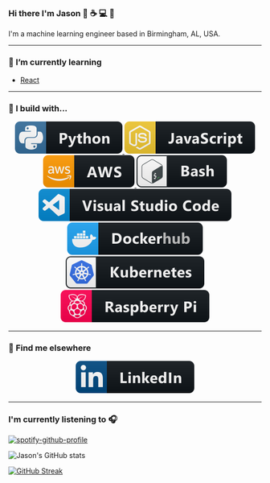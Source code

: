 ### Hi there I'm Jason :robot: :coffee: :computer: :tada:


I'm a machine learning engineer based in Birmingham, AL, USA.
<hr>

### 🌱 I’m currently learning

- [React](https://reactjs.org/)
<hr>

### 🚧 I build with...
<p align="center">
    <a href="https://www.python.org/">
      <img src="https://raw.githubusercontent.com/jmeisele/jmeisele/master/svg/dev/languages/python.svg" alt="example badge" style="vertical-align:top margin:6px 4px">
    </a>
<!--     <a href="https://developer.mozilla.org/en-US/docs/Web/HTML">
      <img src="https://raw.githubusercontent.com/jmeisele/jmeisele/master/svg/dev/languages/html.svg" alt="example badge" style="vertical-align:top margin:6px 4px">
    </a>
    <a href="https://developer.mozilla.org/en-US/docs/Web/CSS">
      <img src="https://raw.githubusercontent.com/jmeisele/jmeisele/master/svg/dev/languages/css3.svg" alt="example badge" style="vertical-align:top margin:6px 4px">
    </a> -->
    <a href="https://developer.mozilla.org/en-US/docs/Web/JavaScript">
      <img src="https://raw.githubusercontent.com/jmeisele/jmeisele/master/svg/dev/languages/js.svg" alt="example badge" style="vertical-align:top margin:6px 4px">
    </a>
    <a href="https://aws.amazon.com/">
      <img src="https://raw.githubusercontent.com/jmeisele/jmeisele/master/svg/dev/services/aws.svg" alt="example badge" style="vertical-align:top margin:6px 4px">
    </a>
    <a href="https://www.gnu.org/software/bash/">
      <img src="https://raw.githubusercontent.com/jmeisele/jmeisele/master/svg/dev/tools/bash.svg" alt="example badge" style="vertical-align:top margin:6px 4px">
    </a>
    <a href="https://code.visualstudio.com/">
      <img src="https://raw.githubusercontent.com/jmeisele/jmeisele/master/svg/dev/tools/visualstudio_code.svg" alt="example badge" style="vertical-align:top margin:6px 4px">
    </a>
    <a href="https://www.docker.com/">
      <img src="https://raw.githubusercontent.com/jmeisele/jmeisele/master/svg/dev/services/dockerhub.svg" alt="example badge" style="vertical-align:top margin:6px 4px">
    </a>
    <a href="https://kubernetes.io/">
      <img src="https://raw.githubusercontent.com/jmeisele/jmeisele/master/svg/dev/services/kubernetes.svg" alt="example badge" style="vertical-align:top margin:6px 4px">
    </a>
    <a href="https://www.raspberrypi.org/">
      <img src="https://raw.githubusercontent.com/jmeisele/jmeisele/master/svg/devices/raspberrypi.svg" alt="example badge" style="vertical-align:top margin:6px 4px">
    </a>
</p>

<hr>

### 📢 Find me elsewhere
<p align="center">
  <a href="https://www.linkedin.com/in/data-jason/">
    <img src="https://raw.githubusercontent.com/jmeisele/jmeisele/master/svg/social/linkedin.svg" alt="example badge" style="vertical-align:top margin:6px 4px">
  </a>  
</p>
<hr>

### I'm currently listening to 🎧

[![spotify-github-profile](https://spotify-github-profile.vercel.app/api/view?uid=31jrxcsv43ijrxtsmkba2gst4su4&cover_image=true&theme=novatorem&bar_color=4b7dbe&bar_color_cover=false)](https://github.com/kittinan/spotify-github-profile)

<!-- ![Jason's github stats](https://github-readme-stats.vercel.app/api?username=jmeisele&show_icons=true&theme=dark) -->
![Jason's GitHub stats](https://github-readme-stats.vercel.app/api?username=jmeisele&count_private=true&show_icons=true&theme=dark)

[![GitHub Streak](https://github-readme-streak-stats.herokuapp.com?user=jmeisele&theme=dark&date_format=M%20j%5B%2C%20Y%5D)](https://git.io/streak-stats)
